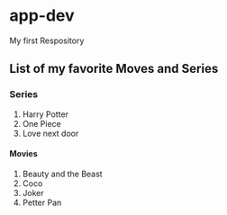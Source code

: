 # app-dev
My first Respository

## List of my favorite Moves and Series 

### Series 
1. Harry Potter
2. One Piece
3. Love next door

#### Movies
1. Beauty and the Beast
2. Coco
3. Joker
4. Petter Pan
